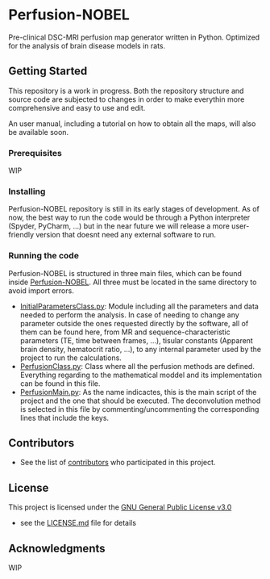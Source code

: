 # Perfusion-NOBEL

Pre-clinical DSC-MRI perfusion map generator written in Python. Optimized for the analysis of brain disease models in rats.


## Getting Started

This repository is a work in progress. Both the repository structure and source code are subjected to changes in order to make everythin more comprehensive and easy to use and edit.

An user manual, including a tutorial on how to obtain all the maps, will also be available soon.

### Prerequisites

WIP


### Installing 

Perfusion-NOBEL repository is still in its early stages of development. As of now, the best way to run the code would be through a Python interpreter (Spyder, PyCharm, ...) but in the near future we will release a more user-friendly version that doesnt need any external software to run. 


### Running the code

Perfusion-NOBEL is structured in three main files, which can be found inside [Perfusion-NOBEL](Perfusion-NOBEL). All three must be located in the same directory to avoid import errors.
  - [InitialParametersClass.py](InitialParametersClass.py): Module including all the parameters and data needed to perform the analysis. In case of needing to change any parameter outside the ones requested directly by the software, all of them can be found here, from MR and sequence-characteristic parameters (TE, time between frames, ...), tisular constants (Apparent brain density, hematocrit ratio, ...), to any internal parameter used by the project to run the calculations.
  - [PerfusionClass.py](PerfusionClass.py): Class where all the perfusion methods are defined. Everything regarding to the mathematical moddel and its implementation can be found in this file.
  - [PerfusionMain.py](PerfusionMain.py): As the name indicactes, this is the main script of the project and the one that should be executed. The deconvolution method is selected in this file by commenting/uncommenting the corresponding lines that include the keys.


## Contributors

  - See the list of [contributors](https://github.com/MRI-NOBEL/Perfusion-NOBEL/contributors) who participated in this project.

## License

This project is licensed under the [GNU General Public License v3.0](LICENSE.md)
 - see the [LICENSE.md](LICENSE.md) file for details

## Acknowledgments

WIP

 
 
